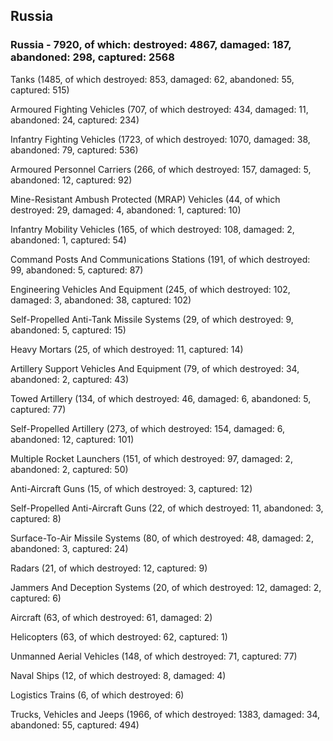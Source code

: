 
 
 ## Russia
 
 ### Russia - 7920, of which: destroyed: 4867, damaged: 187, abandoned: 298, captured: 2568

 

 

 Tanks (1485, of which destroyed: 853, damaged: 62, abandoned: 55, captured: 515)

 Armoured Fighting Vehicles (707, of which destroyed: 434, damaged: 11, abandoned: 24, captured: 234)

 Infantry Fighting Vehicles (1723, of which destroyed: 1070, damaged: 38, abandoned: 79, captured: 536)

 Armoured Personnel Carriers (266, of which destroyed: 157, damaged: 5, abandoned: 12, captured: 92)

 Mine-Resistant Ambush Protected (MRAP) Vehicles (44, of which destroyed: 29, damaged: 4, abandoned: 1, captured: 10)

 Infantry Mobility Vehicles (165, of which destroyed: 108, damaged: 2, abandoned: 1, captured: 54)

 Command Posts And Communications Stations (191, of which destroyed: 99, abandoned: 5, captured: 87)

 Engineering Vehicles And Equipment (245, of which destroyed: 102, damaged: 3, abandoned: 38, captured: 102)

 Self-Propelled Anti-Tank Missile Systems (29, of which destroyed: 9, abandoned: 5, captured: 15)

 Heavy Mortars (25, of which destroyed: 11, captured: 14)

 Artillery Support Vehicles And Equipment (79, of which destroyed: 34, abandoned: 2, captured: 43)

 Towed Artillery (134, of which destroyed: 46, damaged: 6, abandoned: 5, captured: 77)

 Self-Propelled Artillery (273, of which destroyed: 154, damaged: 6, abandoned: 12, captured: 101)

 Multiple Rocket Launchers (151, of which destroyed: 97, damaged: 2, abandoned: 2, captured: 50)

 Anti-Aircraft Guns (15, of which destroyed: 3, captured: 12)

 Self-Propelled Anti-Aircraft Guns (22, of which destroyed: 11, abandoned: 3, captured: 8)

 Surface-To-Air Missile Systems (80, of which destroyed: 48, damaged: 2, abandoned: 3, captured: 24)

 Radars (21, of which destroyed: 12, captured: 9)

 Jammers And Deception Systems (20, of which destroyed: 12, damaged: 2, captured: 6)

 Aircraft (63, of which destroyed: 61, damaged: 2)

 Helicopters (63, of which destroyed: 62, captured: 1)

 Unmanned Aerial Vehicles (148, of which destroyed: 71, captured: 77)

 Naval Ships (12, of which destroyed: 8, damaged: 4)

 Logistics Trains (6, of which destroyed: 6)

 Trucks, Vehicles and Jeeps (1966, of which destroyed: 1383, damaged: 34, abandoned: 55, captured: 494)

